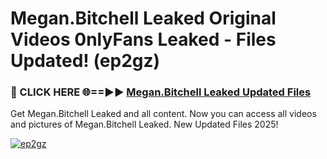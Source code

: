 # Megan.Bitchell Leaked Original Videos 0nlyFans Leaked - Files Updated! (ep2gz)

<h3>🔴 CLICK HERE 🌐==►► <a href="https://tinyurl.com/ehrbuxhb" rel="nofollow">Megan.Bitchell Leaked Updated Files</a></h3>

Get Megan.Bitchell Leaked and all content. Now you can access all videos and pictures of Megan.Bitchell Leaked. New Updated Files 2025!

[![ep2gz](https://i.imgur.com/lVYEuWS.gif)](https://tinyurl.com/ehrbuxhb)
